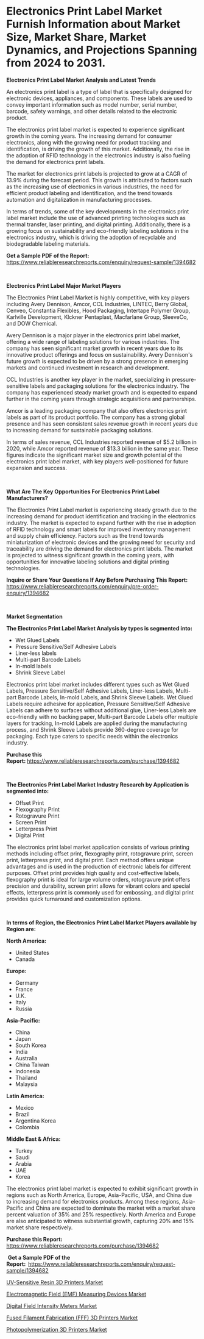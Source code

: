 <p><h1>Electronics Print Label Market Furnish Information about Market Size, Market Share, Market Dynamics, and Projections Spanning from 2024 to 2031.</h1></p><p><strong>Electronics Print Label Market Analysis and Latest Trends</strong></p>
<p><p>An electronics print label is a type of label that is specifically designed for electronic devices, appliances, and components. These labels are used to convey important information such as model number, serial number, barcode, safety warnings, and other details related to the electronic product. </p><p>The electronics print label market is expected to experience significant growth in the coming years. The increasing demand for consumer electronics, along with the growing need for product tracking and identification, is driving the growth of this market. Additionally, the rise in the adoption of RFID technology in the electronics industry is also fueling the demand for electronics print labels.</p><p>The market for electronics print labels is projected to grow at a CAGR of 13.9% during the forecast period. This growth is attributed to factors such as the increasing use of electronics in various industries, the need for efficient product labeling and identification, and the trend towards automation and digitalization in manufacturing processes.</p><p>In terms of trends, some of the key developments in the electronics print label market include the use of advanced printing technologies such as thermal transfer, laser printing, and digital printing. Additionally, there is a growing focus on sustainability and eco-friendly labeling solutions in the electronics industry, which is driving the adoption of recyclable and biodegradable labeling materials.</p></p>
<p><strong>Get a Sample PDF of the Report:&nbsp;</strong> <a href="https://www.reliableresearchreports.com/enquiry/request-sample/1394682">https://www.reliableresearchreports.com/enquiry/request-sample/1394682</a></p>
<p>&nbsp;</p>
<p><strong>Electronics Print Label Major Market Players</strong></p>
<p><p>The Electronics Print Label Market is highly competitive, with key players including Avery Dennison, Amcor, CCL Industries, LINTEC, Berry Global, Cenveo, Constantia Flexibles, Hood Packaging, Intertape Polymer Group, Karlville Development, Klckner Pentaplast, Macfarlane Group, SleeveCo, and DOW Chemical.</p><p>Avery Dennison is a major player in the electronics print label market, offering a wide range of labeling solutions for various industries. The company has seen significant market growth in recent years due to its innovative product offerings and focus on sustainability. Avery Dennison's future growth is expected to be driven by a strong presence in emerging markets and continued investment in research and development.</p><p>CCL Industries is another key player in the market, specializing in pressure-sensitive labels and packaging solutions for the electronics industry. The company has experienced steady market growth and is expected to expand further in the coming years through strategic acquisitions and partnerships.</p><p>Amcor is a leading packaging company that also offers electronics print labels as part of its product portfolio. The company has a strong global presence and has seen consistent sales revenue growth in recent years due to increasing demand for sustainable packaging solutions.</p><p>In terms of sales revenue, CCL Industries reported revenue of $5.2 billion in 2020, while Amcor reported revenue of $13.3 billion in the same year. These figures indicate the significant market size and growth potential of the electronics print label market, with key players well-positioned for future expansion and success.</p></p>
<p>&nbsp;</p>
<p><strong>What Are The Key Opportunities For Electronics Print Label Manufacturers?</strong></p>
<p><p>The Electronics Print Label market is experiencing steady growth due to the increasing demand for product identification and tracking in the electronics industry. The market is expected to expand further with the rise in adoption of RFID technology and smart labels for improved inventory management and supply chain efficiency. Factors such as the trend towards miniaturization of electronic devices and the growing need for security and traceability are driving the demand for electronics print labels. The market is projected to witness significant growth in the coming years, with opportunities for innovative labeling solutions and digital printing technologies.</p></p>
<p><strong>Inquire or Share Your Questions If Any Before Purchasing This Report:</strong> <a href="https://www.reliableresearchreports.com/enquiry/pre-order-enquiry/1394682">https://www.reliableresearchreports.com/enquiry/pre-order-enquiry/1394682</a></p>
<p>&nbsp;</p>
<p><strong>Market Segmentation</strong></p>
<p><strong>The Electronics Print Label Market Analysis by types is segmented into:</strong></p>
<p><ul><li>Wet Glued Labels</li><li>Pressure Sensitive/Self Adhesive Labels</li><li>Liner-less labels</li><li>Multi-part Barcode Labels</li><li>In-mold labels</li><li>Shrink Sleeve Label</li></ul></p>
<p><p>Electronics print label market includes different types such as Wet Glued Labels, Pressure Sensitive/Self Adhesive Labels, Liner-less Labels, Multi-part Barcode Labels, In-mold Labels, and Shrink Sleeve Labels. Wet Glued Labels require adhesive for application, Pressure Sensitive/Self Adhesive Labels can adhere to surfaces without additional glue, Liner-less Labels are eco-friendly with no backing paper, Multi-part Barcode Labels offer multiple layers for tracking, In-mold Labels are applied during the manufacturing process, and Shrink Sleeve Labels provide 360-degree coverage for packaging. Each type caters to specific needs within the electronics industry.</p></p>
<p><strong>Purchase this Report:&nbsp;</strong><a href="https://www.reliableresearchreports.com/purchase/1394682">https://www.reliableresearchreports.com/purchase/1394682</a></p>
<p>&nbsp;</p>
<p><strong>The Electronics Print Label Market Industry Research by Application is segmented into:</strong></p>
<p><ul><li>Offset Print</li><li>Flexography Print</li><li>Rotogravure Print</li><li>Screen Print</li><li>Letterpress Print</li><li>Digital Print</li></ul></p>
<p><p>The electronics print label market application consists of various printing methods including offset print, flexography print, rotogravure print, screen print, letterpress print, and digital print. Each method offers unique advantages and is used in the production of electronic labels for different purposes. Offset print provides high quality and cost-effective labels, flexography print is ideal for large volume orders, rotogravure print offers precision and durability, screen print allows for vibrant colors and special effects, letterpress print is commonly used for embossing, and digital print provides quick turnaround and customization options.</p></p>
<p>&nbsp;</p>
<p><strong>In terms of Region, the Electronics Print Label Market Players available by Region are:</strong></p>
<p>
    <p> <strong> North America: </strong>
        <ul>
            <li>United States</li>
            <li>Canada</li>
        </ul>
        </p> 
    <p> <strong> Europe: </strong>
        <ul>
            <li>Germany</li>
            <li>France</li>
            <li>U.K.</li>
            <li>Italy</li>
            <li>Russia</li>
        </ul>
        </p> 
    <p> <strong> Asia-Pacific: </strong>
        <ul>
            <li>China</li>
            <li>Japan</li>
            <li>South Korea</li>
            <li>India</li>
            <li>Australia</li>
            <li>China Taiwan</li>
            <li>Indonesia</li>
            <li>Thailand</li>
            <li>Malaysia</li>
        </ul>
        </p> 
    <p> <strong> Latin America: </strong>
        <ul>
            <li>Mexico</li>
            <li>Brazil</li>
            <li>Argentina Korea</li>
            <li>Colombia</li>
        </ul>
        </p> 
    <p> <strong> Middle East & Africa: </strong>
        <ul>
            <li>Turkey</li>
            <li>Saudi</li>
            <li>Arabia</li>
            <li>UAE</li>
            <li>Korea</li>
        </ul>
    </p>
    </p>
<p><p>The electronics print label market is expected to exhibit significant growth in regions such as North America, Europe, Asia-Pacific, USA, and China due to increasing demand for electronics products. Among these regions, Asia-Pacific and China are expected to dominate the market with a market share percent valuation of 35% and 25% respectively. North America and Europe are also anticipated to witness substantial growth, capturing 20% and 15% market share respectively.</p></p>
<p><strong>Purchase this Report: </strong><a href="https://www.reliableresearchreports.com/purchase/1394682">https://www.reliableresearchreports.com/purchase/1394682</a></p>
<p>&nbsp;<strong>Get a Sample PDF of the Report:&nbsp;&nbsp;</strong><a href="https://www.reliableresearchreports.com/enquiry/request-sample/1394682">https://www.reliableresearchreports.com/enquiry/request-sample/1394682</a></p>
<p><strong></strong></p>
<p><p><a href="https://medium.com/p/a9c61214e5b9/edit">UV-Sensitive Resin 3D Printers Market</a></p><p><a href="https://medium.com/p/c5326576398a/edit">Electromagnetic Field (EMF) Measuring Devices Market</a></p><p><a href="https://medium.com/p/141ee0ac3df2/edit">Digital Field Intensity Meters Market</a></p><p><a href="https://medium.com/@penelopeparsons766/fused-filament-fabrication-fff-3d-printers-market-size-cagr-trends-2024-2030-a52d7bdd2f77">Fused Filament Fabrication (FFF) 3D Printers Market</a></p><p><a href="https://medium.com/p/f48f3769d85a/edit">Photopolymerization 3D Printers Market</a></p></p>